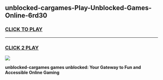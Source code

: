 
## unblocked-cargames-Play-Unblocked-Games-Online-6rd30
<h3>
<a href="https://premium76.site?title=unblocked-cargames&ref=25A">CLICK TO PLAY</a></h3>
<hr>

<h3>
<a href="https://premium76.site?title=unblocked-cargames&ref=25A">CLICK 2 PLAY</a>
  
</h3>

<a href="https://premium76.site?title=unblocked-cargames&ref=25A"><img src="https://clearcache.store/games.png"></a>


**unblocked-cargames games unblocked: Your Gateway to Fun and Accessible Online Gaming**
